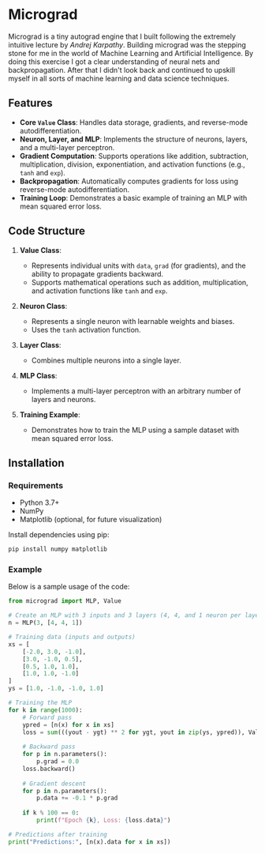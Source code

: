 # Micrograd
Micrograd is a tiny autograd engine that I built following the extremely intuitive lecture by *Andrej Karpathy*. Building micrograd was the stepping stone for me in the world of Machine Learning and Artificial Intelligence. By doing this exercise I got a clear understanding of neural nets and backpropagation. After that I didn't look back and continued to upskill myself in all sorts of machine learning and data science techniques.


## Features

- **Core `Value` Class**: Handles data storage, gradients, and reverse-mode autodifferentiation.
- **Neuron, Layer, and MLP**: Implements the structure of neurons, layers, and a multi-layer perceptron.
- **Gradient Computation**: Supports operations like addition, subtraction, multiplication, division, exponentiation, and activation functions (e.g., `tanh` and `exp`).
- **Backpropagation**: Automatically computes gradients for loss using reverse-mode autodifferentiation.
- **Training Loop**: Demonstrates a basic example of training an MLP with mean squared error loss.

## Code Structure

1. **Value Class**: 
   - Represents individual units with `data`, `grad` (for gradients), and the ability to propagate gradients backward.
   - Supports mathematical operations such as addition, multiplication, and activation functions like `tanh` and `exp`.

2. **Neuron Class**:
   - Represents a single neuron with learnable weights and biases.
   - Uses the `tanh` activation function.

3. **Layer Class**:
   - Combines multiple neurons into a single layer.

4. **MLP Class**:
   - Implements a multi-layer perceptron with an arbitrary number of layers and neurons.

5. **Training Example**:
   - Demonstrates how to train the MLP using a sample dataset with mean squared error loss.

## Installation

### Requirements

- Python 3.7+
- NumPy
- Matplotlib (optional, for future visualization)

Install dependencies using pip:

```bash
pip install numpy matplotlib
```


### Example

Below is a sample usage of the code:

```python
from micrograd import MLP, Value  

# Create an MLP with 3 inputs and 3 layers (4, 4, and 1 neuron per layer)
n = MLP(3, [4, 4, 1])

# Training data (inputs and outputs)
xs = [
    [-2.0, 3.0, -1.0],
    [3.0, -1.0, 0.5],
    [0.5, 1.0, 1.0],
    [1.0, 1.0, -1.0]
]
ys = [1.0, -1.0, -1.0, 1.0]

# Training the MLP
for k in range(1000):
    # Forward pass
    ypred = [n(x) for x in xs]
    loss = sum(((yout - ygt) ** 2 for ygt, yout in zip(ys, ypred)), Value(0.0))
    
    # Backward pass
    for p in n.parameters():
        p.grad = 0.0
    loss.backward()
    
    # Gradient descent
    for p in n.parameters():
        p.data += -0.1 * p.grad
    
    if k % 100 == 0:
        print(f"Epoch {k}, Loss: {loss.data}")

# Predictions after training
print("Predictions:", [n(x).data for x in xs])
```
